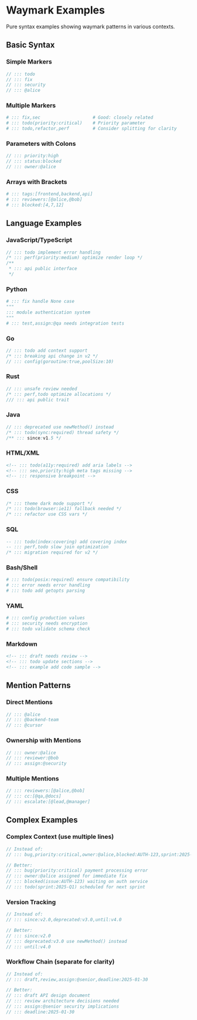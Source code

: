 # Waymark Examples
<!-- ::: tldr Pure syntax examples showing waymark patterns in various contexts -->
<!-- ::: syntax Examples of waymark syntax across languages -->

Pure syntax examples showing waymark patterns in various contexts.

## Basic Syntax

### Simple Markers

```javascript
// ::: todo
// ::: fix
// ::: security
// ::: @alice
```

### Multiple Markers

```python
# ::: fix,sec                    # Good: closely related
# ::: todo(priority:critical)    # Priority parameter
# ::: todo,refactor,perf         # Consider splitting for clarity
```

### Parameters with Colons

```go
// ::: priority:high
// ::: status:blocked
// ::: owner:@alice
```

### Arrays with Brackets

```ruby
# ::: tags:[frontend,backend,api]
# ::: reviewers:[@alice,@bob]
# ::: blocked:[4,7,12]
```

## Language Examples

### JavaScript/TypeScript

```javascript
// ::: todo implement error handling
/* ::: perf(priority:medium) optimize render loop */
/** 
 * ::: api public interface
 */
```

### Python

```python
# ::: fix handle None case
"""
::: module authentication system
"""
# ::: test,assign:@qa needs integration tests
```

### Go

```go
// ::: todo add context support
/* ::: breaking api change in v2 */
// ::: config(goroutine:true,poolSize:10)
```

### Rust

```rust
// ::: unsafe review needed
/* ::: perf,todo optimize allocations */
/// ::: api public trait
```

### Java

```java
// ::: deprecated use newMethod() instead
/* ::: todo(sync:required) thread safety */
/** ::: since:v1.5 */
```

### HTML/XML

```html
<!-- ::: todo(a11y:required) add aria labels -->
<!-- ::: seo,priority:high meta tags missing -->
<!-- ::: responsive breakpoint -->
```

### CSS

```css
/* ::: theme dark mode support */
/* ::: todo(browser:ie11) fallback needed */
/* ::: refactor use CSS vars */
```

### SQL

```sql
-- ::: todo(index:covering) add covering index
-- ::: perf,todo slow join optimization
/* ::: migration required for v2 */
```

### Bash/Shell

```bash
# ::: todo(posix:required) ensure compatibility
# ::: error needs error handling
# ::: todo add getopts parsing
```

### YAML

```yaml
# ::: config production values
# ::: security needs encryption
# ::: todo validate schema check
```

### Markdown

```markdown
<!-- ::: draft needs review -->
<!-- ::: todo update sections -->
<!-- ::: example add code sample -->
```

## Mention Patterns

### Direct Mentions

```javascript
// ::: @alice
// ::: @backend-team
// ::: @cursor
```

### Ownership with Mentions

```javascript
// ::: owner:@alice
// ::: reviewer:@bob
// ::: assign:@security
```

### Multiple Mentions

```javascript
// ::: reviewers:[@alice,@bob]
// ::: cc:[@qa,@docs]
// ::: escalate:[@lead,@manager]
```

## Complex Examples

### Complex Context (use multiple lines)

```javascript
// Instead of:
// ::: bug,priority:critical,owner:@alice,blocked:AUTH-123,sprint:2025-Q1

// Better:
// ::: bug(priority:critical) payment processing error
// ::: owner:@alice assigned for immediate fix
// ::: blocked(issue:AUTH-123) waiting on auth service
// ::: todo(sprint:2025-Q1) scheduled for next sprint
```

### Version Tracking

```javascript
// Instead of:
// ::: since:v2.0,deprecated:v3.0,until:v4.0

// Better:
// ::: since:v2.0
// ::: deprecated:v3.0 use newMethod() instead  
// ::: until:v4.0
```

### Workflow Chain (separate for clarity)

```javascript
// Instead of:
// ::: draft,review,assign:@senior,deadline:2025-01-30

// Better:
// ::: draft API design document
// ::: review architecture decisions needed
// ::: assign:@senior security implications
// ::: deadline:2025-01-30
```
